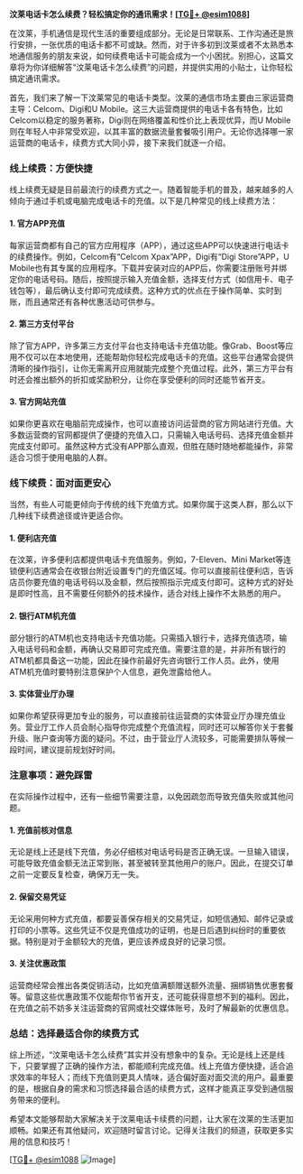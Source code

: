 **汶莱电话卡怎么续费？轻松搞定你的通讯需求！[[TG💪+ @esim1088](https://t.me/s/esim1088)]**

在汶莱，手机通信是现代生活的重要组成部分。无论是日常联系、工作沟通还是旅行安排，一张优质的电话卡都不可或缺。然而，对于许多初到汶莱或者不太熟悉本地通信服务的朋友来说，如何续费电话卡可能会成为一个小困扰。别担心，这篇文章将为你详细解答“汶莱电话卡怎么续费”的问题，并提供实用的小贴士，让你轻松搞定通讯需求。

首先，我们来了解一下汶莱常见的电话卡类型。汶莱的通信市场主要由三家运营商主导：Celcom、Digi和U Mobile。这三大运营商提供的电话卡各有特色，比如Celcom以稳定的服务著称，Digi则在网络覆盖和性价比上表现优异，而U Mobile则在年轻人中非常受欢迎，以其丰富的数据流量套餐吸引用户。无论你选择哪一家运营商的电话卡，续费方式大同小异，接下来我们就逐一介绍。

### 线上续费：方便快捷

线上续费无疑是目前最流行的续费方式之一。随着智能手机的普及，越来越多的人倾向于通过手机或电脑完成电话卡的充值。以下是几种常见的线上续费方法：

#### 1. 官方APP充值

每家运营商都有自己的官方应用程序（APP），通过这些APP可以快速进行电话卡的续费操作。例如，Celcom有“Celcom Xpax”APP，Digi有“Digi Store”APP，U Mobile也有其专属的应用程序。下载并安装对应的APP后，你需要注册账号并绑定你的电话号码。随后，按照提示输入充值金额，选择支付方式（如信用卡、电子钱包等），最后确认支付即可完成续费。这种方式的优点在于操作简单、实时到账，而且通常还有各种优惠活动可供参与。

#### 2. 第三方支付平台

除了官方APP，许多第三方支付平台也支持电话卡充值功能。像Grab、Boost等应用不仅可以在本地使用，还能帮助你轻松完成电话卡的充值。这些平台通常会提供清晰的操作指引，让你无需离开应用就能完成整个充值过程。此外，第三方平台有时还会推出额外的折扣或奖励积分，让你在享受便利的同时还能节省开支。

#### 3. 官方网站充值

如果你更喜欢在电脑前完成操作，也可以直接访问运营商的官方网站进行充值。大多数运营商的官网都提供了便捷的充值入口，只需输入电话号码、选择充值金额并完成支付即可。虽然这种方式没有APP那么直观，但胜在随时随地都能操作，非常适合习惯于使用电脑的人群。

### 线下续费：面对面更安心

当然，有些人可能更倾向于传统的线下充值方式。如果你属于这类人群，那么以下几种线下续费途径或许更适合你。

#### 1. 便利店充值

在汶莱，许多便利店都提供电话卡充值服务。例如，7-Eleven、Mini Market等连锁便利店通常会在收银台附近设置专门的充值区域。你可以直接前往便利店，告诉店员你要充值的电话号码以及金额，然后按照指示完成支付即可。这种方式的好处是即时性高，且不需要任何额外的技术操作，适合对线上操作不太熟悉的用户。

#### 2. 银行ATM机充值

部分银行的ATM机也支持电话卡充值功能。只需插入银行卡，选择充值选项，输入电话号码和金额，再确认交易即可完成充值。需要注意的是，并非所有银行的ATM机都具备这一功能，因此在操作前最好先咨询银行工作人员。此外，使用ATM机充值时要特别注意保护个人信息，避免泄露给他人。

#### 3. 实体营业厅办理

如果你希望获得更加专业的服务，可以直接前往运营商的实体营业厅办理充值业务。营业厅工作人员会耐心指导你完成整个充值流程，同时还可以解答你关于套餐升级、账户查询等方面的疑问。不过，由于营业厅人流较多，可能需要排队等候一段时间，建议提前规划好时间。

### 注意事项：避免踩雷

在实际操作过程中，还有一些细节需要注意，以免因疏忽而导致充值失败或其他问题。

#### 1. 充值前核对信息

无论是线上还是线下充值，务必仔细核对电话号码是否正确无误。一旦输入错误，可能导致充值金额无法正常到账，甚至被转至其他用户的账户。因此，在提交订单之前一定要反复检查，确保万无一失。

#### 2. 保留交易凭证

无论采用何种方式充值，都要妥善保存相关的交易凭证，如短信通知、邮件记录或打印的小票等。这些凭证不仅是充值成功的证明，也是日后遇到纠纷时的重要依据。特别是对于金额较大的充值，更应该养成良好的记录习惯。

#### 3. 关注优惠政策

运营商经常会推出各类促销活动，比如充值满额赠送额外流量、捆绑销售优惠套餐等。留意这些优惠政策不仅能帮你节省开支，还可能获得意想不到的福利。因此，在充值之前不妨多关注运营商的官网或社交媒体账号，及时了解最新的优惠信息。

### 总结：选择最适合你的续费方式

综上所述，“汶莱电话卡怎么续费”其实并没有想象中的复杂。无论是线上还是线下，只要掌握了正确的操作方法，都能顺利完成充值。线上充值方便快捷，适合追求效率的年轻人；而线下充值则更具人情味，适合偏好面对面交流的用户。最重要的是，根据自身的需求和习惯选择最合适的续费方式，这样才能真正享受到通信服务带来的便利。

希望本文能够帮助大家解决关于汶莱电话卡续费的问题，让大家在汶莱的生活更加顺畅。如果还有其他疑问，欢迎随时留言讨论。记得关注我们的频道，获取更多实用的信息和技巧！

[[TG💪+ @esim1088](https://t.me/s/esim1088) ![Image](https://i.postimg.cc/4NQfJmqS/Snipaste-2025-05-13-00-14-12.png)]